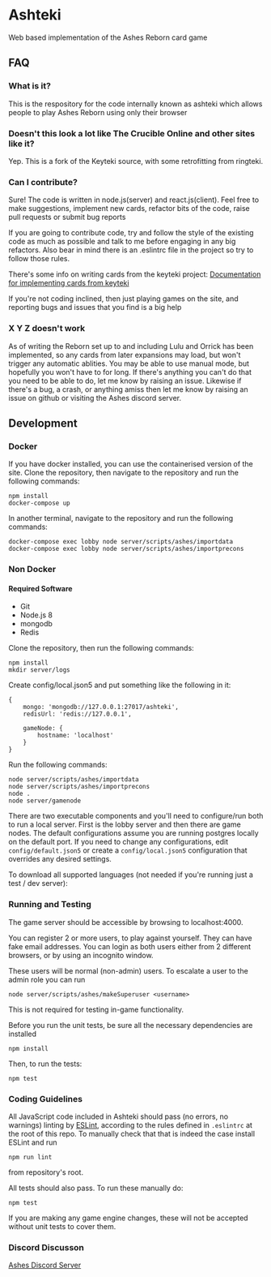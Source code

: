 # Ashteki

Web based implementation of the Ashes Reborn card game

## FAQ

### What is it?

This is the respository for the code internally known as ashteki which allows people to play Ashes Reborn using only their browser

### Doesn't this look a lot like The Crucible Online and other sites like it?

Yep. This is a fork of the Keyteki source, with some retrofitting from ringteki.

### Can I contribute?

Sure! The code is written in node.js(server) and react.js(client). Feel free to make suggestions, implement new cards, refactor bits of the code, raise pull requests or submit bug reports

If you are going to contribute code, try and follow the style of the existing code as much as possible and talk to me before engaging in any big refactors. Also bear in mind there is an .eslintrc file in the project so try to follow those rules.

There's some info on writing cards from the keyteki project:
[Documentation for implementing cards from keyteki](https://github.com/keyteki/keyteki/blob/master/docs/implementing-cards.md)

If you're not coding inclined, then just playing games on the site, and reporting bugs and issues that you find is a big help

### X Y Z doesn't work

As of writing the Reborn set up to and including Lulu and Orrick has been implemented, so any cards from later expansions may load, but won't trigger any automatic ablities. You may be able to use manual mode, but hopefully you won't have to for long. If there's anything you can't do that you need to be able to do, let me know by raising an issue. Likewise if there's a bug, a crash, or anything amiss then let me know by raising an issue on github or visiting the Ashes discord server.

## Development

### Docker

If you have docker installed, you can use the containerised version of the site.
Clone the repository, then navigate to the repository and run the following commands:

```
npm install
docker-compose up
```

In another terminal, navigate to the repository and run the following commands:

```
docker-compose exec lobby node server/scripts/ashes/importdata
docker-compose exec lobby node server/scripts/ashes/importprecons
```

### Non Docker

#### Required Software

-   Git
-   Node.js 8
-   mongodb
-   Redis

Clone the repository, then run the following commands:

```
npm install
mkdir server/logs
```

Create config/local.json5 and put something like the following in it:

```
{
    mongo: 'mongodb://127.0.0.1:27017/ashteki',
    redisUrl: 'redis://127.0.0.1',

    gameNode: {
        hostname: 'localhost'
    }
}
```

Run the following commands:

```
node server/scripts/ashes/importdata
node server/scripts/ashes/importprecons
node .
node server/gamenode
```

There are two executable components and you'll need to configure/run both to run a local server. First is the lobby server and then there are game nodes. The default configurations assume you are running postgres locally on the default port. If you need to change any configurations, edit `config/default.json5` or create a `config/local.json5` configuration that overrides any desired settings.

To download all supported languages (not needed if you're running just a test / dev server):

### Running and Testing

The game server should be accessible by browsing to localhost:4000.

You can register 2 or more users, to play against yourself.
They can have fake email addresses.
You can login as both users either from 2 different browsers, or by
using an incognito window.

These users will be normal (non-admin) users. To escalate a user to
the admin role you can run
```
node server/scripts/ashes/makeSuperuser <username>
```

This is not required for testing in-game functionality.

Before you run the unit tests, be sure all the necessary dependencies are installed

```
npm install
```

Then, to run the tests:

```
npm test
```

### Coding Guidelines

All JavaScript code included in Ashteki should pass (no errors, no warnings)
linting by [ESLint](http://eslint.org/), according to the rules defined in
`.eslintrc` at the root of this repo. To manually check that that is indeed the
case install ESLint and run

```
npm run lint
```

from repository's root.

All tests should also pass. To run these manually do:

```
npm test
```

If you are making any game engine changes, these will not be accepted without unit tests to cover them.

### Discord Discusson

[Ashes Discord Server](https://discord.gg/UU5bduq)
